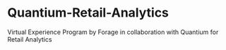# Quantium-Retail-Analytics
Virtual Experience Program by Forage in collaboration with Quantium for Retail Analytics
